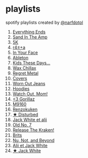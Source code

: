 playlists
=========

spotify playlists created by [@narfdotpl](http://narf.pl/)

1. [Everything Ends](http://open.spotify.com/user/1166776863/playlist/3F645rIj60X8aQmPS3kflX)
1. [Sand In The Amp](http://open.spotify.com/user/1166776863/playlist/5dQRWh5ETy5Aa0s3qZFEOZ)
1. [5K](http://open.spotify.com/user/1166776863/playlist/0EjMivyDuZquEjHZ8rWFID)
1. [r4≤+a](http://open.spotify.com/user/1166776863/playlist/4JpEcRNNZPzfdNBF32K9fs)
1. [In Your Face](http://open.spotify.com/user/1166776863/playlist/7wjunxPOqqdTC0zmWUTo5p)
1. [Ableton](http://open.spotify.com/user/1166776863/playlist/26AuvGkNQOXD39e8Me83Ve)
1. [Kids These Days...](http://open.spotify.com/user/1166776863/playlist/3Ev1ieBjpTFJMuLRmY1i0K)
1. [Wax Chillax](http://open.spotify.com/user/1166776863/playlist/7fR5dECza4cx3KE9IbqE0i)
1. [Regret Metal](http://open.spotify.com/user/1166776863/playlist/5cN1UX2UoFUkd4NKaUw1S0)
1. [Covers](http://open.spotify.com/user/1166776863/playlist/4u0JwggJBMHUAc62dcT9Ch)
1. [Worn Out Jeans](http://open.spotify.com/user/1166776863/playlist/5ZbFi7etCQdJqtFp1rWIbM)
1. [Hoodies](http://open.spotify.com/user/1166776863/playlist/1FSp9oEY65IrjgYtdjWZu4)
1. [Watch Out, Mom!](http://open.spotify.com/user/1166776863/playlist/0CHRO5pjeKOdJf5Hr4fAZk)
1. [&lt;3 Gorillaz](http://open.spotify.com/user/1166776863/playlist/36OqJsdl66nOgJhhV91B0x)
1. [M9160](http://open.spotify.com/user/1166776863/playlist/38flX8c4TsNvMsM468AGNM)
1. [Renzokuken](http://open.spotify.com/user/1166776863/playlist/0Vq3HyLv8uo3xKOGJVamwT)
1. [★ Disturbed](http://open.spotify.com/user/1166776863/playlist/3VedcOGPiTqVL5EWQVEOIK)
1. [Jack White et alii](http://open.spotify.com/user/1166776863/playlist/0nRORj1jG11iwg8R8VaAp2)
1. [Old No. 7](http://open.spotify.com/user/1166776863/playlist/6qJY9Fb9SoJqvEWZeOIJjI)
1. [Release The Kraken!](http://open.spotify.com/user/1166776863/playlist/05brpCSfLLUw63xoRc75eO)
1. [Brits](http://open.spotify.com/user/1166776863/playlist/41L7777bbifEyU2Gwgmkma)
1. [Nu, Not, and Beyond](http://open.spotify.com/user/1166776863/playlist/6NTwQ0fRKxDA9r1efoWo6n)
1. [Alii et Jack White](http://open.spotify.com/user/1166776863/playlist/6xbiAB2P3qclvvv032Mu0G)
1. [★ Jack White](http://open.spotify.com/user/1166776863/playlist/0w4WjXYACER3ODNOxvzNSi)
